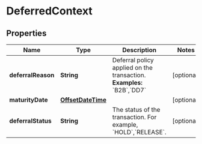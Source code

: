 # DeferredContext

## Properties
Name | Type | Description | Notes
------------ | ------------- | ------------- | -------------
**deferralReason** | **String** | Deferral policy applied on the transaction.  **Examples:** &#x60;B2B&#x60;,&#x60;DD7&#x60; |  [optional]
**maturityDate** | [**OffsetDateTime**](OffsetDateTime.md) |  |  [optional]
**deferralStatus** | **String** | The status of the transaction. For example, &#x60;HOLD&#x60;,&#x60;RELEASE&#x60;. |  [optional]
